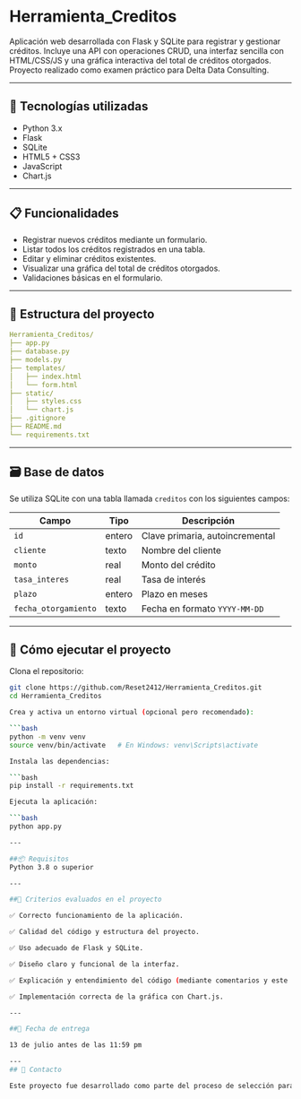 # Herramienta_Creditos

Aplicación web desarrollada con Flask y SQLite para registrar y gestionar créditos. Incluye una API con operaciones CRUD, una interfaz sencilla con HTML/CSS/JS y una gráfica interactiva del total de créditos otorgados. Proyecto realizado como examen práctico para Delta Data Consulting.

---

## 🧩 Tecnologías utilizadas

- Python 3.x  
- Flask  
- SQLite  
- HTML5 + CSS3  
- JavaScript  
- Chart.js  

---

## 📋 Funcionalidades

- Registrar nuevos créditos mediante un formulario.  
- Listar todos los créditos registrados en una tabla.  
- Editar y eliminar créditos existentes.  
- Visualizar una gráfica del total de créditos otorgados.  
- Validaciones básicas en el formulario.  

---

## 📁 Estructura del proyecto

```yaml
Herramienta_Creditos/
├── app.py
├── database.py
├── models.py
├── templates/
│   ├── index.html
│   └── form.html
├── static/
│   ├── styles.css
│   └── chart.js
├── .gitignore
├── README.md
└── requirements.txt
```

---

## 🗃️ Base de datos

Se utiliza SQLite con una tabla llamada `creditos` con los siguientes campos:

| Campo            | Tipo     | Descripción                   |
|------------------|----------|-------------------------------|
| `id`             | entero   | Clave primaria, autoincremental |
| `cliente`        | texto    | Nombre del cliente             |
| `monto`          | real     | Monto del crédito              |
| `tasa_interes`   | real     | Tasa de interés                |
| `plazo`          | entero   | Plazo en meses                 |
| `fecha_otorgamiento` | texto | Fecha en formato `YYYY-MM-DD`  |

---

## 🚀 Cómo ejecutar el proyecto

Clona el repositorio:

```bash
git clone https://github.com/Reset2412/Herramienta_Creditos.git
cd Herramienta_Creditos

Crea y activa un entorno virtual (opcional pero recomendado):

```bash
python -m venv venv
source venv/bin/activate   # En Windows: venv\Scripts\activate

Instala las dependencias:

```bash
pip install -r requirements.txt

Ejecuta la aplicación:

```bash
python app.py

---

##📦 Requisitos
Python 3.8 o superior

---

##📑 Criterios evaluados en el proyecto

✅ Correcto funcionamiento de la aplicación.

✅ Calidad del código y estructura del proyecto.

✅ Uso adecuado de Flask y SQLite.

✅ Diseño claro y funcional de la interfaz.

✅ Explicación y entendimiento del código (mediante comentarios y este README).

✅ Implementación correcta de la gráfica con Chart.js.

---

##📅 Fecha de entrega

13 de julio antes de las 11:59 pm

---
## 📮 Contacto

Este proyecto fue desarrollado como parte del proceso de selección para el puesto de Ingeniero de Software Jr. en Delta Data Consulting.